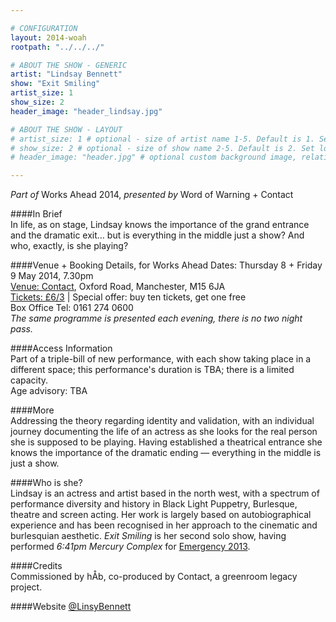 ```yaml
---

# CONFIGURATION
layout: 2014-woah
rootpath: "../../../"

# ABOUT THE SHOW - GENERIC
artist: "Lindsay Bennett"
show: "Exit Smiling"
artist_size: 1
show_size: 2
header_image: "header_lindsay.jpg"

# ABOUT THE SHOW - LAYOUT
# artist_size: 1 # optional - size of artist name 1-5. Default is 1. Set longer names to lower values
# show_size: 2 # optional - size of show name 2-5. Default is 2. Set longer names to lower values
# header_image: "header.jpg" # optional custom background image, relative to current page

---
```

*Part of* Works Ahead 2014, *presented by* Word of Warning + Contact      
         
####In Brief                      
In life, as on stage, Lindsay knows the importance of the grand entrance and the dramatic exit… but is everything in the middle just a show? And who, exactly, is she playing?       
         
####Venue + Booking Details, for Works Ahead
Dates: Thursday 8 + Friday 9 May 2014, 7.30pm    
[Venue: Contact](http://contactmcr.com/visit/getting-here/), Oxford Road, Manchester, M15 6JA    
[Tickets: £6/3](http://contactmcr.com/whats-on/13071-works-ahead-2014/booking) | Special offer: buy ten tickets, get one free       
Box Office Tel: 0161 274 0600        
*The same programme is presented each evening, there is no two night pass.*        
       
####Access Information      
Part of a triple-bill of new performance, with each show taking place in a different space; this performance's duration is TBA; there is a limited capacity.     
Age advisory: TBA
        
####More       
Addressing the theory regarding identity and validation, with an individual journey documenting the life of an actress as she looks for the real person she is supposed to be playing. Having established a theatrical entrance she knows the importance of the dramatic ending — everything in the middle is just a show.       
      
####Who is she?    
Lindsay is an actress and artist based in the north west, with a spectrum of performance diversity and history in Black Light Puppetry, Burlesque, theatre and screen acting. Her work is largely based on autobiographical experience and has been recognised in her approach to the cinematic and burlesquian aesthetic. *Exit Smiling* is her second solo show, having performed *6:41pm Mercury Complex* for [Emergency 2013](/archive/2013-emergency/z2).        
        
####Credits         
Commissioned by hÅb, co-produced by Contact, a greenroom legacy project.

####Website
[@LinsyBennett](http://twitter.com/LinsyBennett)

